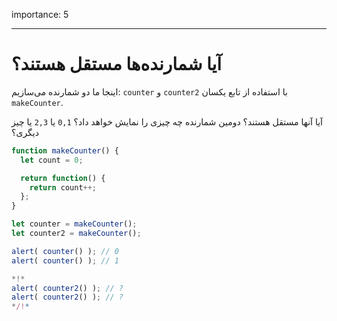 importance: 5

---

# آیا شمارنده‌ها مستقل هستند؟

اینجا ما دو شمارنده می‌سازیم: `counter` و `counter2` با استفاده از تابع یکسان `makeCounter`.

آیا آنها مستقل هستند؟ دومین شمارنده چه چیزی را نمایش خواهد داد؟ `0,1` یا `2,3` یا چیز دیگری؟

```js
function makeCounter() {
  let count = 0;

  return function() {
    return count++;
  };
}

let counter = makeCounter();
let counter2 = makeCounter();

alert( counter() ); // 0
alert( counter() ); // 1

*!*
alert( counter2() ); // ?
alert( counter2() ); // ?
*/!*
```

